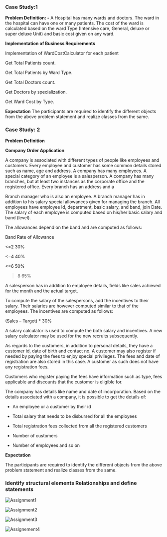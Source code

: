 ###  Case Study:1

**Problem Definition: -** A Hospital has many wards and doctors. The ward in the hospital can have one or many patients. The cost of the ward is calculated based on the ward Type (Intensive care, General, deluxe or super deluxe Unit) and basic cost given on any ward.

**Implementation of Business Requirements**

Implementation of WardCostCalculator for each patient

Get Total Patients count.

Get Total Patients by Ward Type.

Get Total Doctors count.

Get Doctors by specialization.

Get Ward Cost by Type.

**Expectation**
The participants are required to identify the different objects from the above problem statement and realize classes from the same.

### Case Study: 2

**Problem Definition**

**Company Order Application**

A company is associated with different types of people like employees and customers. Every employee and customer has some common details stored such as name, age and address. A company has many employees. A special category of an employee is a salesperson. A company has many branches, but at least two instances as the corporate office and the registered office. Every branch has an address and a

Branch manager who is also an employee. A branch manager has in addition to his salary special allowances given for managing the branch. All employees have employee Id, department, basic salary, and band, join Date. The salary of each employee is computed based on his/her basic salary and band (level).

The allowances depend on the band and are computed as follows:

Band Rate of Allowance

<=2 30%

<=4 40%

<=6 50%

>8 65%

A salesperson has in addition to employee details, fields like sales achieved for the month and the actual target.

To compute the salary of the salespersons, add the incentives to their salary. Their salaries are however computed similar to that of the employees. The incentives are computed as follows:

(Sales – Target) * 30%

A salary calculator is used to compute the both salary and incentives. A new salary calculator may be used for the new recruits subsequently.

As regards to the customers, in addition to personal details, they have a customer id, date of birth and contact no. A customer may also register if needed by paying the fees to enjoy special privileges. The fees and date of registration are also stored in this case. A customer as such does not have any registration fees.

Customers who register paying the fees have information such as type, fees applicable and discounts that the customer is eligible for.

The company has details like name and date of incorporation. Based on the details associated with a company, it is possible to get the details of:

- An employee or a customer by their id

- Total salary that needs to be disbursed for all the employees

- Total registration fees collected from all the registered customers

- Number of customers

- Number of employees and so on

**Expectation**

The participants are required to identify the different objects from the above problem statement and realize classes from the same.

### Identify structural elements Relationships and define statements  

![Assignment1](https://github.com/venu-shastri/ooad-uml-knowledge/blob/master/images/IdentifyRealtionships.JPG)

![Assignment2](https://github.com/venu-shastri/ooad-uml-knowledge/blob/master/images/IdentifyRealtionships2.JPG)

![Assignment3](https://github.com/venu-shastri/ooad-uml-knowledge/blob/master/images/IdentifyRealtionships3.JPG)

![Assignement4](https://github.com/venu-shastri/ooad-uml-knowledge/blob/master/images/IdentifyRealtionships4.JPG)


<!--stackedit_data:
eyJoaXN0b3J5IjpbMjkwMDcyNjY1LDEzOTAwNjM1NTgsLTE1Mj
MzNDg5NzRdfQ==
-->